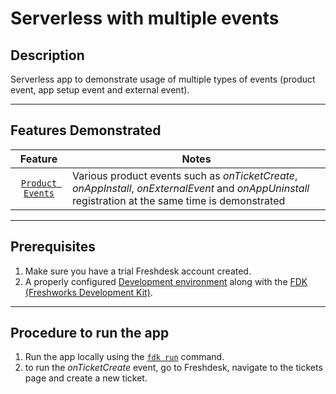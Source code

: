 # Serverless with multiple events

## Description

Serverless app to demonstrate usage of multiple types of events (product event, app setup event and external event).

***

## Features Demonstrated

| Feature | Notes |
| :---: | --- |
| [`Product Events`](https://developers.freshdesk.com/v2/docs/product-events) | Various product events such as _onTicketCreate_, _onAppInstall_, _onExternalEvent_ and _onAppUninstall_ registration at the same time is demonstrated |

***

## Prerequisites

1. Make sure you have a trial Freshdesk account created.
2. A properly configured [Development environment](https://developers.freshdesk.com/v2/docs/quick-start/) along with the [FDK (Freshworks Development Kit)](https://developers.freshdesk.com/v2/docs/freshworks-cli/).

***

## Procedure to run the app

1. Run the app locally using the [`fdk run`](https://developers.freshdesk.com/v2/docs/freshworks-cli/#run) command.
2. to run the _onTicketCreate_ event, go to Freshdesk, navigate to the tickets page and create a new ticket.